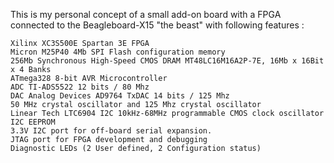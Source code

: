 
This is my personal concept of a small add-on board with a FPGA connected to the Beagleboard-X15 "the beast" with following features : 

	Xilinx XC3S500E Spartan 3E FPGA
	Micron M25P40 4Mb SPI Flash configuration memory
	256Mb Synchronous High-Speed CMOS DRAM MT48LC16M16A2P-7E, 16Mb x 16Bit x 4 Banks
	ATmega328 8-bit AVR Microcontroller
	ADC TI-ADS5522 12 bits / 80 Mhz
	DAC Analog Devices AD9764 TxDAC 14 bits / 125 Mhz
	50 MHz crystal oscillator and 125 Mhz crystal oscillator
	Linear Tech LTC6904 I2C 10kHz-68MHz programmable CMOS clock oscillator
	I2C EEPROM
	3.3V I2C port for off-board serial expansion.
	JTAG port for FPGA development and debugging
	Diagnostic LEDs (2 User defined, 2 Configuration status)
